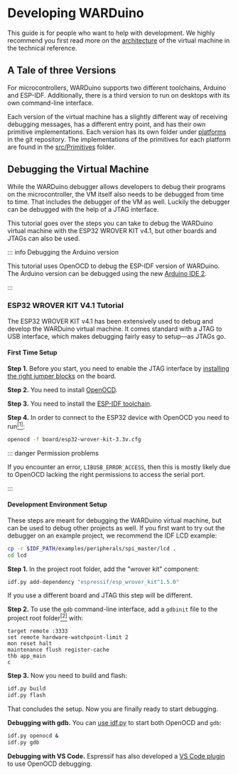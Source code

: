 <script setup>
import illustration from '../.vitepress/components/illustration.vue'
</script>

# Developing WARDuino

This guide is for people who want to help with development.
We highly recommend you first read more on the [architecture](architecture.md) of the virtual machine in the technical reference.

## A Tale of three Versions

For microcontrollers, WARDuino supports two different toolchains, Arduino and ESP-IDF.
Additionally, there is a third version to run on desktops with its own command-line interface.

Each version of the virtual machine has a slightly different way of receiving debugging messages, has a different entry point, and has their own primitive implementations.
Each version has its own folder under [platforms](https://github.com/TOPLLab/WARDuino/tree/main/platforms) in the git repository.
The implementations of the primitives for each platform are found in the [src/Primitives](https://github.com/TOPLLab/WARDuino/tree/main/src/Primitives) folder.

## Debugging the Virtual Machine

While the WARDuino debugger allows developers to debug their programs on the microcontroller, the VM itself also needs to be debugged from time to time. That includes the debugger of the VM as well.
Luckily the debugger can be debugged with the help of a JTAG interface.

This tutorial goes over the steps you can take to debug the WARDuino virtual machine with the ESP32 WROVER KIT v4.1, but other boards and JTAGs can also be used.

::: info Debugging the Arduino version

This tutorial uses OpenOCD to debug the ESP-IDF version of WARDuino.
The Arduino version can be debugged using the new [Arduino IDE 2](https://docs.arduino.cc/software/ide-v2/tutorials/ide-v2-debugger).

:::

### ESP32 WROVER KIT V4.1 Tutorial

The ESP32 WROVER KIT v4.1 has been extensively used to debug and develop the WARDuino virtual machine.
It comes standard with a JTAG to USB interface, which makes debugging fairly easy to setup—as JTAGs go.

#### First Time Setup

**Step 1.** Before you start, you need to enable the JTAG interface by [installing the right jumper blocks](https://docs.espressif.com/projects/esp-idf/en/latest/esp32/hw-reference/esp32/get-started-wrover-kit.html#setup-options) on the board.

**Step 2.** You need to install [OpenOCD](https://openocd.org/pages/getting-openocd.html).

**Step 3.** You need to install the [ESP-IDF toolchain](https://docs.espressif.com/projects/esp-idf/en/latest/esp32/get-started/#installation).

**Step 4.** In order to connect to the ESP32 device with OpenOCD you need to run[<sup>\[1\]</sup>](https://docs.espressif.com/projects/esp-idf/en/latest/esp32/api-guides/jtag-debugging/index.html#run-openocd):

```bash
openocd -f board/esp32-wrover-kit-3.3v.cfg
```

::: danger Permission problems

If you encounter an error, `LIBUSB_ERROR_ACCESS`, then this is mostly likely due to OpenOCD lacking the right permissions to access the serial port.

:::

#### Development Environment Setup

These steps are meant for debugging the WARDuino virtual machine, but can be used to debug other projects as well.
If you first want to try out the debugger on an example project, we recommend the IDF LCD example:

```bash
cp -r $IDF_PATH/examples/peripherals/spi_master/lcd .
cd lcd
```

**Step 1.** In the project root folder, add the "wrover kit" component:

```bash
idf.py add-dependency "espressif/esp_wrover_kit^1.5.0"
```

If you use a different board and JTAG this step will be different.

**Step 2.** To use the `gdb` command-line interface, add a `gdbinit` file to the project root folder[<sup>\[2\]</sup>](https://docs.espressif.com/projects/esp-idf/en/latest/esp32/api-guides/jtag-debugging/using-debugger.html#command-line) with:

```
target remote :3333
set remote hardware-watchpoint-limit 2
mon reset halt
maintenance flush register-cache
thb app_main
c
```

**Step 3.** Now you need to build and flash:

```bash
idf.py build
idf.py flash
```

That concludes the setup. Now you are finally ready to start debugging.

**Debugging with gdb.** You can [use idf.py](https://docs.espressif.com/projects/esp-idf/en/latest/esp32/api-guides/jtag-debugging/using-debugger.html#jtag-debugging-with-idf-py) to start both OpenOCD and `gdb`:

```bash
idf.py openocd &
idf.py gdb
```

**Debugging with VS Code.** Espressif has also developed a [VS Code plugin](https://github.com/espressif/vscode-esp-idf-extension/blob/master/docs/DEBUGGING.md) to use OpenOCD debugging.

<illustration src="/images/openocd.png" zoomable="false" caption="An active debug session of a WARDuino instance in the OpenOCD plugin for VS Code." />
